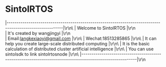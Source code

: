 # SintolRTOS
|----------------------------------------------------------------------------------------------------------|\r\n\ 
|                                        Welcome to SintolRTOS                                             |\r\n\
|                                      It's created by wangjingyi                                          |\r\n\
|                                      Email:langkexiaoyi@gmail.com                                        |\r\n\ 
|                                          Wechat:18513285865                                              |\r\n\ 
|                        It can help you create large-scale distributed computing                          |\r\n\ 
|                   It is the basic calculation of distributed cluster artificial intelligence             |\r\n\ 
|                              You can use sintolsdk to link sintolrtosnode                                |\r\n\ 
|----------------------------------------------------------------------------------------------------------|\r\n
